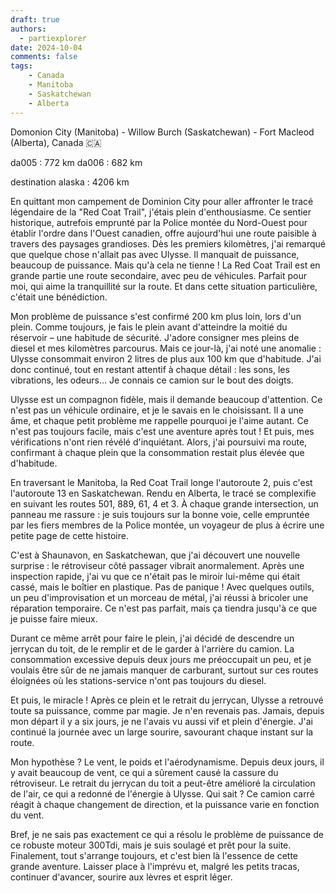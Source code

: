 ```yaml
---
draft: true
authors:
  - partiexplorer
date: 2024-10-04
comments: false
tags:
    - Canada
    - Manitoba
    - Saskatchewan
    - Alberta
---
```


Domonion City (Manitoba) - Willow Burch (Saskatchewan) - Fort Macleod (Alberta), Canada 🇨🇦

da005 : 772 km
da006 : 682 km

destination alaska : 4206 km

En quittant mon campement de Dominion City pour aller affronter le tracé légendaire de la "Red Coat Trail", j'étais plein d'enthousiasme. Ce sentier historique, autrefois emprunté par la Police montée du Nord-Ouest pour établir l'ordre dans l'Ouest canadien, offre aujourd'hui une route paisible à travers des paysages grandioses. Dès les premiers kilomètres, j'ai remarqué que quelque chose n'allait pas avec Ulysse. Il manquait de puissance, beaucoup de puissance. Mais qu'à cela ne tienne ! La Red Coat Trail est en grande partie une route secondaire, avec peu de véhicules. Parfait pour moi, qui aime la tranquillité sur la route. Et dans cette situation particulière, c'était une bénédiction.

Mon problème de puissance s'est confirmé 200 km plus loin, lors d'un plein. Comme toujours, je fais le plein avant d'atteindre la moitié du réservoir – une habitude de sécurité. J'adore consigner mes pleins de diesel et mes kilomètres parcourus. Mais ce jour-là, j'ai noté une anomalie : Ulysse consommait environ 2 litres de plus aux 100 km que d'habitude. J'ai donc continué, tout en restant attentif à chaque détail : les sons, les vibrations, les odeurs... Je connais ce camion sur le bout des doigts. 

Ulysse est un compagnon fidèle, mais il demande beaucoup d'attention. Ce n'est pas un véhicule ordinaire, et je le savais en le choisissant. Il a une âme, et chaque petit problème me rappelle pourquoi je l'aime autant. Ce n'est pas toujours facile, mais c'est une aventure après tout ! Et puis, mes vérifications n'ont rien révélé d'inquiétant. Alors, j'ai poursuivi ma route, confirmant à chaque plein que la consommation restait plus élevée que d'habitude.

En traversant le Manitoba, la Red Coat Trail longe l'autoroute 2, puis c'est l'autoroute 13 en Saskatchewan. Rendu en Alberta, le tracé se complexifie en suivant les routes 501, 889, 61, 4 et 3. À chaque grande intersection, un panneau me rassure : je suis toujours sur la bonne voie, celle empruntée par les fiers membres de la Police montée, un voyageur de plus à écrire une petite page de cette histoire.

C'est à Shaunavon, en Saskatchewan, que j'ai découvert une nouvelle surprise : le rétroviseur côté passager vibrait anormalement. Après une inspection rapide, j'ai vu que ce n'était pas le miroir lui-même qui était cassé, mais le boîtier en plastique. Pas de panique ! Avec quelques outils, un peu d'improvisation et un morceau de métal, j'ai réussi à bricoler une réparation temporaire. Ce n'est pas parfait, mais ça tiendra jusqu'à ce que je puisse faire mieux.

Durant ce même arrêt pour faire le plein, j'ai décidé de descendre un jerrycan du toit, de le remplir et de le garder à l'arrière du camion. La consommation excessive depuis deux jours me préoccupait un peu, et je voulais être sûr de ne jamais manquer de carburant, surtout sur ces routes éloignées où les stations-service n'ont pas toujours du diesel.

Et puis, le miracle ! Après ce plein et le retrait du jerrycan, Ulysse a retrouvé toute sa puissance, comme par magie. Je n'en revenais pas. Jamais, depuis mon départ il y a six jours, je ne l'avais vu aussi vif et plein d'énergie. J'ai continué la journée avec un large sourire, savourant chaque instant sur la route.

Mon hypothèse ? Le vent, le poids et l'aérodynamisme. Depuis deux jours, il y avait beaucoup de vent, ce qui a sûrement causé la cassure du rétroviseur. Le retrait du jerrycan du toit a peut-être amélioré la circulation de l'air, ce qui a redonné de l'énergie à Ulysse. Qui sait ? Ce camion carré réagit à chaque changement de direction, et la puissance varie en fonction du vent. 

Bref, je ne sais pas exactement ce qui a résolu le problème de puissance de ce robuste moteur 300Tdi, mais je suis soulagé et prêt pour la suite. Finalement, tout s'arrange toujours, et c'est bien là l'essence de cette grande aventure. Laisser place à l'imprévu et, malgré les petits tracas, continuer d'avancer, sourire aux lèvres et esprit léger.


